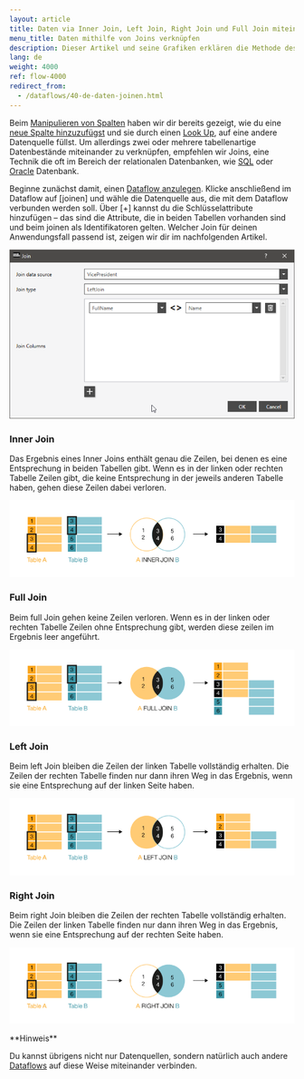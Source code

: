 ```yaml
---
layout: article
title: Daten via Inner Join, Left Join, Right Join und Full Join miteinander verknüpfen
menu_title: Daten mithilfe von Joins verknüpfen
description: Dieser Artikel und seine Grafiken erklären die Methode des INNER JOIN, LEFT JOIN, RIGHT JOIN und FULL JOIN zwischen zwei Tabellen angelegt an die SQL Funktionalität.
lang: de
weight: 4000
ref: flow-4000
redirect_from:
  - /dataflows/40-de-daten-joinen.html
---
```

Beim [Manipulieren von Spalten](/dataflows/de-spalteninhalte-aendern.html) haben wir dir bereits gezeigt, wie du eine [neue Spalte hinzuzufügst](/dataflows/de-spalten-hinzufuegen-loeschen-aendern.html) und sie durch einen [Look Up](https://help.peakboard.com/dataflows/de-spalten-hinzufuegen-loeschen-aendern.html#:~:text=Add%20Lookup%20Column%20-%20Ein%20neue%20Spalte%20mit%20Verweise%20auf%20eine%20andere%20Datenquelle%20hinzuf%C3%BCgen), auf eine andere Datenquelle füllst. 
Um allerdings zwei oder mehrere tabellenartige Datenbestände miteinander zu verknüpfen, empfehlen wir Joins, eine Technik die oft im Bereich der relationalen Datenbanken, wie [SQL](/data_sources/de-ms-sql-server.html) oder [Oracle](/data_sources/de-oracle.html) Datenbank.

Beginne zunächst damit, einen [Dataflow anzulegen](https://help.peakboard.com/dataflows/de-erste-schritte.html#:~:text=Einen%20neuen%20Dataflow%20anlegen).
Klicke anschließend im Dataflow auf [joinen] und wähle die Datenquelle aus, die mit dem Dataflow verbunden werden soll.
Über [+] kannst du die Schlüsselattribute hinzufügen – das sind die Attribute, die in beiden Tabellen vorhanden sind und beim joinen als Identifikatoren gelten.
Welcher Join für deinen Anwendungsfall passend ist, zeigen wir dir im nachfolgenden Artikel.

![Join Data](/assets/images/dataflows/dataflows-join01.png)

### Inner Join
Das Ergebnis eines Inner Joins enthält genau die Zeilen, bei denen es eine Entsprechung in beiden Tabellen gibt. 
Wenn es in der linken oder rechten Tabelle Zeilen gibt, die keine Entsprechung in der jeweils anderen Tabelle haben, gehen diese Zeilen dabei verloren.

![Dataflow SQL Inner Join](/assets/images/dataflows/peakboard-helpsite_inner-join.png)

### Full Join
Beim full Join gehen keine Zeilen verloren. 
Wenn es in der linken oder rechten Tabelle Zeilen ohne Entsprechung gibt, werden diese zeilen im Ergebnis leer angeführt.

![Dataflow SQL Full Join](/assets/images/dataflows/peakboard-helpsite_full-join.png)

### Left Join
Beim left Join bleiben die Zeilen der linken Tabelle vollständig erhalten. 
Die Zeilen der rechten Tabelle finden nur dann ihren Weg in das Ergebnis, wenn sie eine Entsprechung auf der linken Seite haben.

![Dataflow SQL Left Join](/assets/images/dataflows/peakboard-helpsite_left-join.png)


### Right Join
Beim right Join bleiben die Zeilen der rechten Tabelle vollständig erhalten. 
Die Zeilen der linken Tabelle finden nur dann ihren Weg in das Ergebnis, wenn sie eine Entsprechung auf der rechten Seite haben.

![Dataflow SQL Right Join](/assets/images/dataflows/peakboard-helpsite_right-join.png)

<div class="box-tip" markdown="1">
**Hinweis**

Du kannst übrigens nicht nur Datenquellen, sondern natürlich auch andere [Dataflows](/dataflows/de-erste-schritte.html) auf diese Weise miteinander verbinden.
</div>

